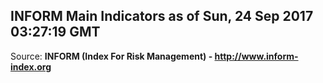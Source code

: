 ## INFORM Main Indicators as of Sun, 24 Sep 2017 03:27:19 GMT

Source: **INFORM (Index For Risk Management) - http://www.inform-index.org**